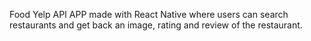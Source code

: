 Food Yelp API APP made with React Native where users can search restaurants and get back an image, rating and review of the restaurant.

